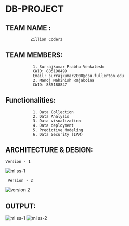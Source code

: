 # DB-PROJECT

## TEAM NAME : 
               Zillion Coderz
## TEAM MEMBERS:
                1. Surrajkumar Prabhu Venkatesh 
                CWID: 885198499
                Email: surrajkumar2000@csu.fullerton.edu
                2. Manoj Mahinish Rajaboina 
                CWID: 885188847
                
## Functionalities:
                1. Data Collection 
                2. Data Analysis
                3. Data visualization
                4. Data deployment 
                5. Predictive Modeling
                6. Data Security (IAM)
         
## ARCHITECTURE & DESIGN:
    Version - 1
![ml ss-1](https://github.com/SurrajKumar2000/DB-PROJECT/assets/68986795/05754e92-23e1-4d09-9f69-c4f8c2601c65)

     Version - 2
![version 2](https://github.com/SurrajKumar2000/DB-PROJECT/assets/124347739/bbc2c8c6-5c7c-4287-848d-a1366ae4da17)


## OUTPUT:

![ml ss-1](https://github.com/SurrajKumar2000/DB-PROJECT/assets/68986795/bdf840c5-62ae-482d-823e-6ef39e1021ae)
![ml ss-2](https://github.com/SurrajKumar2000/DB-PROJECT/assets/68986795/aeb803b2-bdac-434c-986b-db5af0c1fab3)
